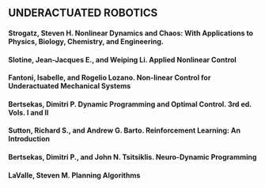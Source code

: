 ## UNDERACTUATED ROBOTICS

#### Strogatz, Steven H. Nonlinear Dynamics and Chaos: With Applications to Physics, Biology, Chemistry, and Engineering.
#### Slotine, Jean-Jacques E., and Weiping Li. Applied Nonlinear Control
#### Fantoni, Isabelle, and Rogelio Lozano. Non-linear Control for Underactuated Mechanical Systems
#### Bertsekas, Dimitri P. Dynamic Programming and Optimal Control. 3rd ed. Vols. I and II
#### Sutton, Richard S., and Andrew G. Barto. Reinforcement Learning: An Introduction
#### Bertsekas, Dimitri P., and John N. Tsitsiklis. Neuro-Dynamic Programming
#### LaValle, Steven M. Planning Algorithms
